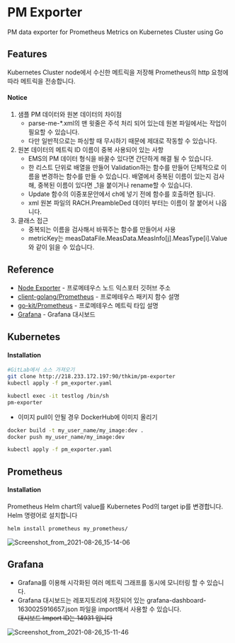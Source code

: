 # PM Exporter
PM data exporter for Prometheus Metrics on Kubernetes Cluster using Go  

## Features


Kubernetes Cluster node에서 수신한 메트릭을 저장해 Prometheus의 http 요청에 따라 메트릭을 전송합니다.

#### Notice
1. 샘플 PM 데이터와 원본 데이터의 차이점
    - parse-me-*.xml의 맨 윗줄은 주석 처리 되어 있는데 원본 파일에서는 작업이 필요할 수 있습니다.  
    - 다만 일반적으로는 파싱할 때 무시하기 때문에 제대로 작동할 수 있습니다.  
1. 원본 데이터의 메트릭 ID 이름이 중복 사용되어 있는 사항  
    - EMS의 PM 데이터 형식을 바꿀수 있다면 간단하게 해결 될 수 있습니다.
    - 한 리스트 단위로 배열을 만들어 Validation하는 함수를 만들어 단체적으로 이름을 변경하는 함수를 만들 수 있습니다. 배열에서 중복된 이름이 있는지 검사해, 중복된 이름이 있다면 _1을 붙이거나 rename할 수 있습니다. 
    - Update 함수의 이중포문안에서 ch에 넣기 전에 함수를 호출하면 됩니다.
    - xml 원본 파일의 RACH.PreambleDed 데이터 부터는 이름이 잘 붙어서 나옵니다.
1. 클래스 접근
    - 중복되는 이름을 검사해서 바꿔주는 함수를 만들어서 사용
    - metricKey는 measDataFile.MeasData.MeasInfo[j].MeasType[i].Value 와 같이 읽을 수 있습니다.  

## Reference

- [Node Exporter](https://github.com/prometheus/node_exporter/blob/master/node_exporter.go) - 프로메테우스 노드 익스포터 깃허브 주소
- [client-golang/Prometheus](https://pkg.go.dev/github.com/prometheus/client_golang/prometheus#BuildFQName) - 프로메테우스 패키지 함수 설명
- [go-kit/Prometheus](https://pkg.go.dev/github.com/go-kit/kit/metrics/prometheus) - 프로메테우스 메트릭 타입 설명
- [Grafana](https://grafana.com/grafana/dashboards/14931) - Grafana 대시보드 

## Kubernetes
#### Installation

```sh
#GitLab에서 소스 가져오기
git clone http://218.233.172.197:90/thkim/pm-exporter
kubectl apply -f pm_exporter.yaml

kubectl exec -it testlog /bin/sh
pm-exporter
```

* 이미지 pull이 안될 경우 DockerHub에 이미지 올리기
```sh
docker build -t my_user_name/my_image:dev .
docker push my_user_name/my_image:dev 

kubectl apply -f pm_exporter.yaml
```

## Prometheus
#### Installation

Prometheus Helm chart의 value를 Kubernetes Pod의 target ip를 변경합니다.  
Helm 명령어로 설치합니다
```sh
helm install prometheus my_prometheus/
```
![Screenshot_from_2021-08-26_15-14-06](/uploads/c09a5c92b0ed37fd4682ddd274133a1b/Screenshot_from_2021-08-26_15-14-06.png)

## Grafana
- Grafana를 이용해 시각화된 여러 메트릭 그래프를 동시에 모니터링 할 수 있습니다.  
- Grafana 대시보드는 레포지토리에 저장되어 있는 grafana-dashboard-1630025916657.json 파일을 import해서 사용할 수 있습니다.  
~~대시보드 Import ID는 14931 입니다~~


![Screenshot_from_2021-08-26_15-11-46](/uploads/c3ba66ec8cd47034187570e5bba04994/Screenshot_from_2021-08-26_15-11-46.png)
